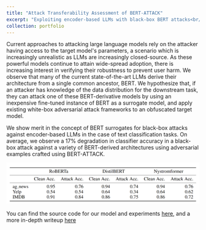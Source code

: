 ```yaml
---
title: "Attack Transferability Assessment of BERT-ATTACK"
excerpt: "Exploiting encoder-based LLMs with black-box BERT attacks<br/><img src='/images/bert_thumbnail.png'>"
collection: portfolio
---
```

Current approaches to attacking large language models rely on the attacker having access to the target model's parameters, a scenario which is increasingly unrealistic as LLMs are increasingly closed-source. As these powerful models continue to attain wide-spread adoption, there is increasing interest in verifying their robustness to prevent user harm. We observe that many of the current state-of-the-art LLMs derive their architecture from a single common ancestor, BERT. We hypothesize that, if an attacker has knowledge of the data distribution for the downstream task, they can attack one of these BERT-derivative models by using an inexpensive fine-tuned instance of BERT as a surrogate model, and apply existing white-box adversarial attack frameworks to an obfuscated target model.

We show merit in the concept of BERT surrogates for black-box attacks against encoder-based LLMs in the case of text classification tasks. On average, we observe a 17\% degradation in classifier accuracy in a black-box attack against a variety of BERT-derived architectures using adversarial examples crafted using BERT-ATTACK.

![table](/images/bert_attack_table.png)

You can find the source code for our model and experiments [here](https://github.com/Aidan-B1409/BERT-Attack), and a
more in-depth writeup [here](/files/579_report.pdf)
